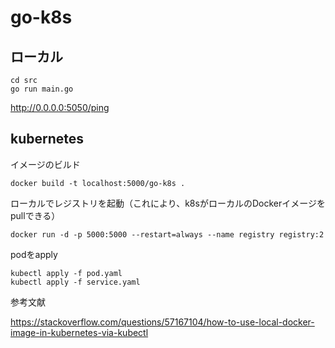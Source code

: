 # go-k8s

## ローカル

```
cd src
go run main.go
```

http://0.0.0.0:5050/ping

## kubernetes

イメージのビルド

```
docker build -t localhost:5000/go-k8s .
```

ローカルでレジストリを起動（これにより、k8sがローカルのDockerイメージをpullできる）

```
docker run -d -p 5000:5000 --restart=always --name registry registry:2
```

podをapply

```
kubectl apply -f pod.yaml
kubectl apply -f service.yaml
```


参考文献

https://stackoverflow.com/questions/57167104/how-to-use-local-docker-image-in-kubernetes-via-kubectl
